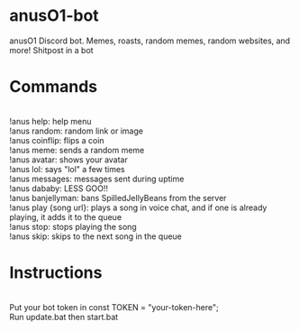 # anusO1-bot
anusO1 Discord bot. Memes, roasts, random memes, random websites, and more! Shitpost in a bot<p>
  <h1>Commands</h1><br>
  !anus help: help menu <br>
  !anus random: random link or image <br>
  !anus coinflip: flips a coin<br>
  !anus meme: sends a random meme<br>
  !anus avatar: shows your avatar<br>
  !anus lol: says "lol" a few times<br>
  !anus messages: messages sent during uptime<br>
  !anus dababy: LESS GOO!!<br>
  !anus banjellyman: bans SpilledJellyBeans from the server<br>
  !anus play {song url}: plays a song in voice chat, and if one is already playing, it adds it to the queue<br>
  !anus stop: stops playing the song<br>
  !anus skip: skips to the next song in the queue<br>
<p>
  <h1>Instructions</h1><br>
  Put your bot token in const TOKEN = "your-token-here";<br>
  Run update.bat then start.bat<br>
